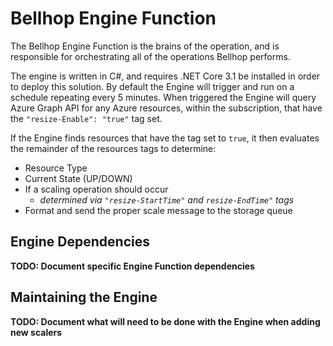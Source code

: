 # Bellhop Engine Function
The Bellhop Engine Function is the brains of the operation, and is responsible for orchestrating all of the operations Bellhop performs. 

The engine is written in C#, and requires .NET Core 3.1 be installed in order to deploy this solution. By default the Engine will trigger and run on a schedule repeating every 5 minutes. When triggered the Engine will query Azure Graph API for any Azure resources, within the subscription, that have the `"resize-Enable": "true"` tag set. 

If the Engine finds resources that have the tag set to `true`, it then evaluates the remainder of the resources tags to determine:
- Resource Type
- Current State (UP/DOWN)
- If a scaling operation should occur
    - _determined via `"resize-StartTime"` and `resize-EndTime"` tags_ 
- Format and send the proper scale message to the storage queue


## Engine Dependencies
**TODO: Document specific Engine Function dependencies**


## Maintaining the Engine
**TODO: Document what will need to be done with the Engine when adding new scalers**